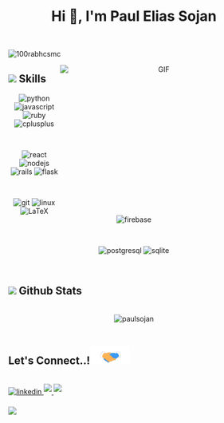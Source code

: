<h1 align="center">Hi 👋, I'm Paul Elias Sojan</a></h1>

<br/>

<p align="left"> <img src="https://komarev.com/ghpvc/?username=paulsojan&label=Profile%20views&color=0e75b6&style=flat" alt="100rabhcsmc" /> </p>

<a target="_blank" align="center">
  <img align="right" top="500" height="300" width="400" alt="GIF" src="https://media.giphy.com/media/SWoSkN6DxTszqIKEqv/giphy.gif">
</a>

## <img src="https://media2.giphy.com/media/QssGEmpkyEOhBCb7e1/giphy.gif?cid=ecf05e47a0n3gi1bfqntqmob8g9aid1oyj2wr3ds3mg700bl&rid=giphy.gif" width ="25"> <b>Skills</b>

<p align="center">
<a><img src="https://img.shields.io/badge/python-DAA520.svg?style=for-the-badge&logo=python&logoColor=black" alt="python"></a>
<a><img src="https://img.shields.io/badge/JavaScript%20-%23F7DF1E.svg?style=for-the-badge&logo=javascript&logoColor=black" alt="javascript"></a>
<a><img src="https://img.shields.io/badge/ruby-D51F06.svg?style=for-the-badge&logo=ruby&logoColor=black" alt="ruby"></a>
<a><img src="https://img.shields.io/badge/C++%20-%2300599C.svg?style=for-the-badge&logo=c%2B%2B&logoColor=white" alt="cplusplus"></a>   
</p> <br>

<p align="center">
<a><img src="https://img.shields.io/badge/react-61DAFB.svg?style=for-the-badge&logo=react&logoColor=black" alt="react"></a>
<a><img src="https://img.shields.io/badge/nodejs-68A063.svg?style=for-the-badge&logo=node.js&logoColor=black" alt="nodejs"></a>
<a><img src="https://img.shields.io/badge/rails-D51F06.svg?style=for-the-badge&logo=ruby-on-rails&logoColor=black" alt="rails"></a>
<a><img src="https://img.shields.io/badge/flask-000000.svg?style=for-the-badge&logo=flask&logoColor=white" alt="flask"></a>
</p> <br>

<p align="center">
<a><img src="https://img.shields.io/badge/git-F05032.svg?style=for-the-badge&logo=git&logoColor=white" alt="git"></a>
<a><img src="https://img.shields.io/badge/Linux-FCC624?style=for-the-badge&logo=linux&logoColor=black" alt="linux"></a>
<a><img src="https://img.shields.io/badge/LaTeX-008080.svg?style=for-the-badge&logo=latex&logoColor=white" alt="LaTeX"></a>
<a><img src="https://img.shields.io/badge/Firebase-039BE5?style=for-the-badge&logo=Firebase&logoColor=white" alt="firebase"></a>

</p> <br>

<p align="center">
<a><img src="https://img.shields.io/badge/postgresql-336791.svg?style=for-the-badge&logo=postgresql&logoColor=black" alt="postgresql"></a>
<a><img src="https://img.shields.io/badge/sqlite-%2307405e.svg?style=for-the-badge&logo=sqlite&logoColor=white" alt="sqlite"></a>
</p>
<br>


## <img src="https://media.giphy.com/media/iY8CRBdQXODJSCERIr/giphy.gif" width="35"><b> Github Stats </b>
<br>

<div align="center">
<img src="https://github-readme-stats.vercel.app/api/top-langs?username=paulsojan&show_icons=true&locale=en&layout=compact&line_height=20&title_color=7A7ADB&icon_color=2234AE&text_color=D3D3D3&bg_color=0,000000,130F40" width="375"  alt="paulsojan"/>	
</div>
<br>

## <b> Let's Connect..!</b><img src="https://github.com/0xAbdulKhalid/0xAbdulKhalid/raw/main/assets/mdImages/handshake.gif" width ="80">
<br>
<div align='left'>
<a href="https://www.linkedin.com/in/paul-elias-sojan" target="_blank">
<img src="https://img.shields.io/badge/linkedin-%230077B5.svg?style=for-the-badge&logo=linkedin&logoColor=white" alt=linkedin style="margin-bottom: 5px;"/>
</a>

<a href="mailto:paul.eliassojan@gmail.com" target="_blank">
<img src="https://img.shields.io/badge/Gmail-D14836?style=for-the-badge&logo=gmail&logoColor=white" t=mail style="margin-bottom: 5px;" />
</a>
	
<a href="https://gitlab.com/paul.eliassojan" target="_blank">
<img src="https://img.shields.io/badge/gitlab-%23181717.svg?style=for-the-badge&logo=gitlab&logoColor=white" t=mail style="margin-bottom: 5px;" />
</a>

</div>
<br>

<img src="https://user-images.githubusercontent.com/73097560/115834477-dbab4500-a447-11eb-908a-139a6edaec5c.gif">
<br>
</p> 
